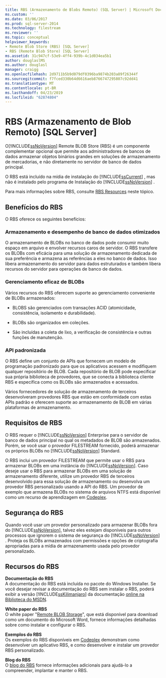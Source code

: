 ```yaml
---
title: RBS (Armazenamento de Blobs Remoto) (SQL Server) | Microsoft Docs
ms.custom: ''
ms.date: 03/06/2017
ms.prod: sql-server-2014
ms.technology: filestream
ms.reviewer: ''
ms.topic: conceptual
helpviewer_keywords:
- Remote Blob Store (RBS) [SQL Server]
- RBS (Remote Blob Store) [SQL Server]
ms.assetid: 31c947cf-53e9-4ff4-939b-4c1d034ea5b1
author: douglaslMS
ms.author: douglasl
manager: craigg
ms.openlocfilehash: 2d9711b5b9d079df0396ba9874b203a89f26344f
ms.sourcegitcommit: f7fced330b64d6616aeb8766747295807c92dd41
ms.translationtype: MT
ms.contentlocale: pt-BR
ms.lasthandoff: 04/23/2019
ms.locfileid: "62874804"
---
```

# <a name="remote-blob-store-rbs-sql-server"></a>RBS (Armazenamento de Blob Remoto) [SQL Server]
  O[!INCLUDE[ssNoVersion](../../includes/ssnoversion-md.md)] Remote BLOB Store (RBS) é um componente complementar opcional que permite aos administradores de bancos de dados armazenar objetos binários grandes em soluções de armazenamento de mercadorias, e não diretamente no servidor de banco de dados principal.  
  
 O RBS está incluído na mídia de instalação do [!INCLUDE[ssCurrent](../../includes/sscurrent-md.md)] , mas não é instalado pelo programa de Instalação do [!INCLUDE[ssNoVersion](../../includes/ssnoversion-md.md)] .  
  
 Para mais informações sobre RBS, consulte [RBS Resources](#rbsresources) neste tópico.  
  
## <a name="benefits-of-rbs"></a>Benefícios do RBS  
 O RBS oferece os seguintes benefícios:  
  
### <a name="optimized-database-storage-and-performance"></a>Armazenamento e desempenho de banco de dados otimizados  
 O armazenamento de BLOBs no banco de dados pode consumir muito espaço em arquivo e envolver recursos caros de servidor. O RBS transfere os BLOBs com eficácia para uma solução de armazenamento dedicada de sua preferência e armazena as referências a eles no banco de dados. Isso libera armazenamento do servidor para dados estruturados e também libera recursos do servidor para operações de banco de dados.  
  
### <a name="efficient-management-of-blobs"></a>Gerenciamento eficaz de BLOBs  
 Vários recursos do RBS oferecem suporte ao gerenciamento conveniente de BLOBs armazenados:  
  
-   BLOBS são gerenciados com transações ACID (atomicidade, consistência, isolamento e durabilidade).  
  
-   BLOBs são organizados em coleções.  
  
-   São incluídas a coleta de lixo, a verificação de consistência e outras funções de manutenção.  
  
### <a name="standardized-api"></a>API padronizada  
 O RBS define um conjunto de APIs que fornecem um modelo de programação padronizado para que os aplicativos acessem e modifiquem qualquer repositório de BLOB. Cada repositório de BLOB pode especificar sua própria biblioteca de provedores, que se conecta à biblioteca cliente RBS e especifica como os BLOBs são armazenados e acessados.  
  
 Vários fornecedores de solução de armazenamento de terceiros desenvolveram provedores RBS que estão em conformidade com estas APIs padrão e oferecem suporte ao armazenamento de BLOB em várias plataformas de armazenamento.  
  
## <a name="rbs-requirements"></a>Requisitos de RBS  
 O RBS requer o [!INCLUDE[ssNoVersion](../../includes/ssnoversion-md.md)] Enterprise para o servidor de banco de dados principal no qual os metadados de BLOB são armazenados. Porém, se você usar o provedor FILESTREAM fornecido, poderá armazenar os próprios BLOBs no [!INCLUDE[ssNoVersion](../../includes/ssnoversion-md.md)] Standard.  
  
 O RBS inclui um provedor FILESTREAM que permite usar o RBS para armazenar BLOBs em uma instância do [!INCLUDE[ssNoVersion](../../includes/ssnoversion-md.md)]. Caso deseje usar o RBS para armazenar BLOBs em uma solução de armazenamento diferente, utilize um provedor RBS de terceiros desenvolvido para essa solução de armazenamento ou desenvolva um provedor RBS personalizado usando a API do RBS. Um provedor de exemplo que armazena BLOBs no sistema de arquivos NTFS está disponível como um recurso de aprendizagem em [Codeplex](https://go.microsoft.com/fwlink/?LinkId=210190).  
  
## <a name="rbs-security"></a>Segurança do RBS  
 Quando você usar um provedor personalizado para armazenar BLOBs fora do [!INCLUDE[ssNoVersion](../../includes/ssnoversion-md.md)], talvez eles estejam disponíveis para outros processos que ignorem o sistema de segurança do [!INCLUDE[ssNoVersion](../../includes/ssnoversion-md.md)] . Proteja os BLOBs armazenados com permissões e opções de criptografia apropriadas para a mídia de armazenamento usada pelo provedor personalizado.  
  
##  <a name="rbsresources"></a> Recursos do RBS  
 **Documentação do RBS**  
 A documentação do RBS está incluída no pacote do Windows Installer. Se você desejar revisar a documentação do RBS sem instalar o RBS, poderá exibir a versão [!INCLUDE[ssKilimanjaro](../../includes/sskilimanjaro-md.md)] da documentação [online na Biblioteca do MSDN](https://go.microsoft.com/fwlink/?LinkId=210192).  
  
 **White paper do RBS**  
 O white paper "[Remote BLOB Storage](https://go.microsoft.com/fwlink/?LinkId=210422)", que está disponível para download como um documento do Microsoft Word, fornece informações detalhadas sobre como instalar e configurar o RBS.  
  
 **Exemplos do RBS**  
 Os exemplos do RBS disponíveis em [Codeplex](https://go.microsoft.com/fwlink/?LinkId=210190) demonstram como desenvolver um aplicativo RBS, e como desenvolver e instalar um provedor RBS personalizado.  
  
 **Blog do RBS**  
 O [blog do RBS](https://go.microsoft.com/fwlink/?LinkId=210315) fornece informações adicionais para ajudá-lo a compreender, implantar e manter o RBS.  
  
  
